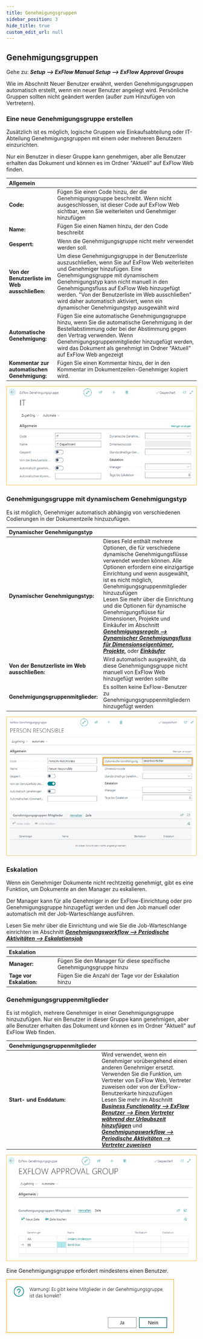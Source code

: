 ```yaml
---
title: Genehmigungsgruppen
sidebar_position: 3
hide_title: true
custom_edit_url: null
---
```

## Genehmigungsgruppen

Gehe zu: ***Setup \--\> ExFlow Manual Setup \--\> ExFlow Approval Groups***

Wie im Abschnitt Neuer Benutzer erwähnt, werden Genehmigungsgruppen automatisch erstellt, wenn ein neuer Benutzer angelegt wird. Persönliche Gruppen sollten nicht geändert werden (außer zum Hinzufügen von Vertretern).

### Eine neue Genehmigungsgruppe erstellen

Zusätzlich ist es möglich, logische Gruppen wie Einkaufsabteilung oder IT-Abteilung Genehmigungsgruppen mit einem oder mehreren Benutzern einzurichten.

Nur ein Benutzer in dieser Gruppe kann genehmigen, aber alle Benutzer erhalten das Dokument und können es im Ordner "Aktuell" auf ExFlow Web finden.

| Allgemein   |   |
|:-|:-|
|**Code:**                                  | Fügen Sie einen Code hinzu, der die Genehmigungsgruppe beschreibt. Wenn nicht ausgeschlossen, ist dieser Code auf ExFlow Web sichtbar, wenn Sie weiterleiten und Genehmiger hinzufügen
| **Name:**                                 | Fügen Sie einen Namen hinzu, der den Code beschreibt
| **Gesperrt:**                             | Wenn die Genehmigungsgruppe nicht mehr verwendet werden soll.
| **Von der Benutzerliste im Web ausschließen:** | Um diese Genehmigungsgruppe in der Benutzerliste auszuschließen, wenn Sie auf ExFlow Web weiterleiten und Genehmiger hinzufügen. Eine Genehmigungsgruppe mit dynamischem Genehmigungstyp kann nicht manuell in den Genehmigungsfluss auf ExFlow Web hinzugefügt werden. "Von der Benutzerliste im Web ausschließen" wird daher automatisch aktiviert, wenn ein dynamischer Genehmigungstyp ausgewählt wird
| **Automatische Genehmigung:**             | Fügen Sie eine automatische Genehmigungsgruppe hinzu, wenn Sie die automatische Genehmigung in der Bestellabstimmung oder bei der Abstimmung gegen den Vertrag verwenden. Wenn Genehmigungsgruppenmitglieder hinzugefügt werden, wird das Dokument als genehmigt im Ordner "Aktuell" auf ExFlow Web angezeigt
| **Kommentar zur automatischen Genehmigung:** | Fügen Sie einen Kommentar hinzu, der in den Kommentar im Dokumentzeilen-Genehmiger kopiert wird.

![ExFlow Genehmigungsgruppenkarte](../../images/approval-group-001-header.png)

### Genehmigungsgruppe mit dynamischem Genehmigungstyp

Es ist möglich, Genehmiger automatisch abhängig von verschiedenen Codierungen in der Dokumentzeile hinzuzufügen.

| Dynamischer Genehmigungstyp   |   |
|:-|:-|
| **Dynamischer Genehmigungstyp:**          | Dieses Feld enthält mehrere Optionen, die für verschiedene dynamische Genehmigungsflüsse verwendet werden können. Alle Optionen erfordern eine einzigartige Einrichtung und wenn ausgewählt, ist es nicht möglich, Genehmigungsgruppenmitglieder hinzuzufügen   <br/> Lesen Sie mehr über die Einrichtung und die Optionen für dynamische Genehmigungsflüsse für Dimensionen, Projekte und Einkäufer im Abschnitt [***Genehmigungsregeln --> Dynamischer Genehmigungsfluss für Dimensionseigentümer,***](https://docs.signupsoftware.com/business-central/docs/user-manual/business-functionality/approval-rules#dynamic-approval-flow-for-dimension-owners) [***Projekte,***](https://docs.signupsoftware.com/business-central/docs/user-manual/business-functionality/approval-rules#dynamic-approval-flow-for-projects) oder [***Einkäufer***](https://docs.signupsoftware.com/business-central/docs/user-manual/business-functionality/approval-rules#dynamic-approval-flows-purchasers)
| **Von der Benutzerliste im Web ausschließen:** | Wird automatisch ausgewählt, da diese Genehmigungsgruppe nicht manuell von ExFlow Web hinzugefügt werden sollte
| **Genehmigungsgruppenmitglieder:**         | Es sollten keine ExFlow-Benutzer zu Genehmigungsgruppenmitgliedern hinzugefügt werden

![ExFlow Genehmigungsgruppe - Verantwortliche Person](../../images/approval-group-002-person-responsible.png)

### Eskalation

Wenn ein Genehmiger Dokumente nicht rechtzeitig genehmigt, gibt es eine Funktion, um Dokumente an den Manager zu eskalieren.

Der Manager kann für alle Genehmiger in der ExFlow-Einrichtung oder pro Genehmigungsgruppe hinzugefügt werden und den Job manuell oder automatisch mit der Job-Warteschlange ausführen.

Lesen Sie mehr über die Einrichtung und wie Sie die Job-Warteschlange einrichten im Abschnitt [***Genehmigungsworkflow --> Periodische Aktivitäten --> Eskalationsjob***](https://docs.signupsoftware.com/business-central/docs/user-manual/approval-workflow/periodic-activities#escalation-job)

| Eskalation   |   |
|:-|:-|
| **Manager:**                  | Fügen Sie den Manager für diese spezifische Genehmigungsgruppe hinzu
| **Tage vor Eskalation:**      | Fügen Sie die Anzahl der Tage vor der Eskalation hinzu

### Genehmigungsgruppenmitglieder

Es ist möglich, mehrere Genehmiger in einer Genehmigungsgruppe hinzuzufügen. Nur ein Benutzer in dieser Gruppe kann genehmigen, aber alle Benutzer erhalten das Dokument und können es im Ordner "Aktuell" auf ExFlow Web finden.

| Genehmigungsgruppenmitglieder   |   |
|:-|:-|
| **Start- und Enddatum:**        | Wird verwendet, wenn ein Genehmiger vorübergehend einen anderen Genehmiger ersetzt. Verwenden Sie die Funktion, um Vertreter von ExFlow Web, Vertreter zuweisen oder von der ExFlow-Benutzerkarte hinzuzufügen            <br/> Lesen Sie mehr im Abschnitt [***Business Functionality --> ExFlow Benutzer --> Einen Vertreter während der Urlaubszeit hinzufügen***](https://docs.signupsoftware.com/business-central/docs/user-manual/business-functionality/exflow-user#add-a-replacer-during-vacation-time) und [***Genehmigungsworkflow --> Periodische Aktivitäten --> Vertreter zuweisen***](https://docs.signupsoftware.com/business-central/docs/user-manual/approval-workflow/periodic-activities#assign-replacers)

![Genehmigungsgruppenmitglieder](../../images/approval-group-003-lines.png)

Eine Genehmigungsgruppe erfordert mindestens einen Benutzer.

![Keine Genehmigungsgruppenmitglieder](../../images/approval-group-006-no-members.png)

